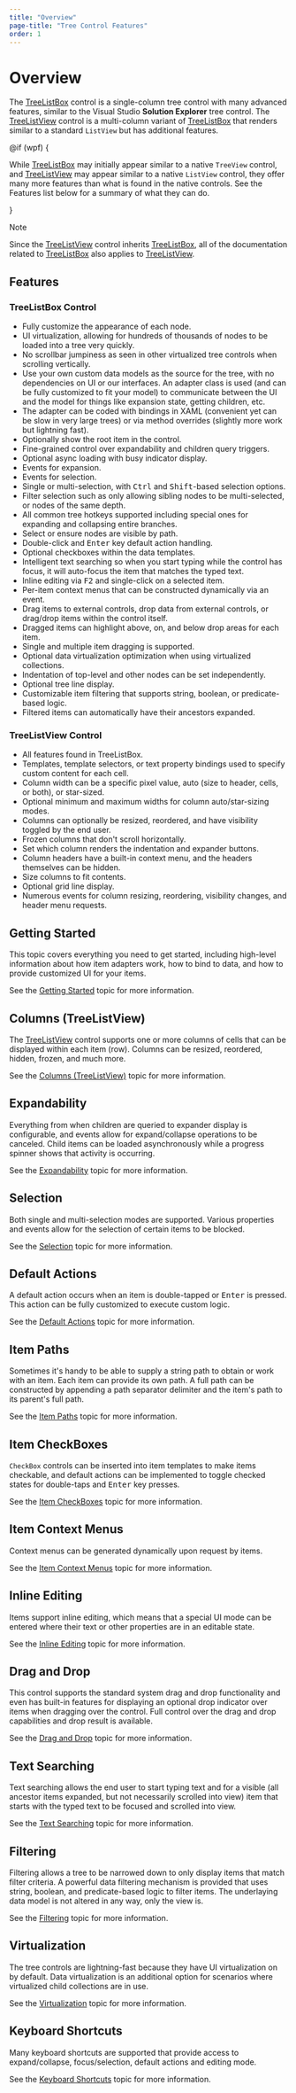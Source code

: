 ```yaml
---
title: "Overview"
page-title: "Tree Control Features"
order: 1
---
```

# Overview

The [TreeListBox](xref:@ActiproUIRoot.Controls.Grids.TreeListBox) control is a single-column tree control with many advanced features, similar to the Visual Studio **Solution Explorer** tree control.  The [TreeListView](xref:@ActiproUIRoot.Controls.Grids.TreeListView) control is a multi-column variant of [TreeListBox](xref:@ActiproUIRoot.Controls.Grids.TreeListBox) that renders similar to a standard `ListView` but has additional features.

@if (wpf) {

While [TreeListBox](xref:@ActiproUIRoot.Controls.Grids.TreeListBox) may initially appear similar to a native `TreeView` control, and [TreeListView](xref:@ActiproUIRoot.Controls.Grids.TreeListView) may appear similar to a native `ListView` control, they offer many more features than what is found in the native controls.  See the Features list below for a summary of what they can do.

}

> [!NOTE]
> Since the [TreeListView](xref:@ActiproUIRoot.Controls.Grids.TreeListView) control inherits [TreeListBox](xref:@ActiproUIRoot.Controls.Grids.TreeListBox), all of the documentation related to [TreeListBox](xref:@ActiproUIRoot.Controls.Grids.TreeListBox) also applies to [TreeListView](xref:@ActiproUIRoot.Controls.Grids.TreeListView).

## Features

### TreeListBox Control

- Fully customize the appearance of each node.
- UI virtualization, allowing for hundreds of thousands of nodes to be loaded into a tree very quickly.
- No scrollbar jumpiness as seen in other virtualized tree controls when scrolling vertically.
- Use your own custom data models as the source for the tree, with no dependencies on UI or our interfaces.  An adapter class is used (and can be fully customized to fit your model) to communicate between the UI and the model for things like expansion state, getting children, etc.
- The adapter can be coded with bindings in XAML (convenient yet can be slow in very large trees) or via method overrides (slightly more work but lightning fast).
- Optionally show the root item in the control.
- Fine-grained control over expandability and children query triggers.
- Optional async loading with busy indicator display.
- Events for expansion.
- Events for selection.
- Single or multi-selection, with <kbd>Ctrl</kbd> and <kbd>Shift</kbd>-based selection options.
- Filter selection such as only allowing sibling nodes to be multi-selected, or nodes of the same depth.
- All common tree hotkeys supported including special ones for expanding and collapsing entire branches.
- Select or ensure nodes are visible by path.
- Double-click and <kbd>Enter</kbd> key default action handling.
- Optional checkboxes within the data templates.
- Intelligent text searching so when you start typing while the control has focus, it will auto-focus the item that matches the typed text.
- Inline editing via <kbd>F2</kbd> and single-click on a selected item.
- Per-item context menus that can be constructed dynamically via an event.
- Drag items to external controls, drop data from external controls, or drag/drop items within the control itself.
- Dragged items can highlight above, on, and below drop areas for each item.
- Single and multiple item dragging is supported.
- Optional data virtualization optimization when using virtualized collections.
- Indentation of top-level and other nodes can be set independently.
- Optional tree line display.
- Customizable item filtering that supports string, boolean, or predicate-based logic.
- Filtered items can automatically have their ancestors expanded.

### TreeListView Control

- All features found in TreeListBox.
- Templates, template selectors, or text property bindings used to specify custom content for each cell.
- Column width can be a specific pixel value, auto (size to header, cells, or both), or star-sized.
- Optional minimum and maximum widths for column auto/star-sizing modes.
- Columns can optionally be resized, reordered, and have visibility toggled by the end user.
- Frozen columns that don't scroll horizontally.
- Set which column renders the indentation and expander buttons.
- Column headers have a built-in context menu, and the headers themselves can be hidden.
- Size columns to fit contents.
- Optional grid line display.
- Numerous events for column resizing, reordering, visibility changes, and header menu requests.

## Getting Started

This topic covers everything you need to get started, including high-level information about how item adapters work, how to bind to data, and how to provide customized UI for your items.

See the [Getting Started](getting-started.md) topic for more information.

## Columns (TreeListView)

The [TreeListView](xref:@ActiproUIRoot.Controls.Grids.TreeListView) control supports one or more columns of cells that can be displayed within each item (row).  Columns can be resized, reordered, hidden, frozen, and much more.

See the [Columns (TreeListView)](tree-list-view-columns.md) topic for more information.

## Expandability

Everything from when children are queried to expander display is configurable, and events allow for expand/collapse operations to be canceled.  Child items can be loaded asynchronously while a progress spinner shows that activity is occurring.

See the [Expandability](expandability.md) topic for more information.

## Selection

Both single and multi-selection modes are supported.  Various properties and events allow for the selection of certain items to be blocked.

See the [Selection](selection.md) topic for more information.

## Default Actions

A default action occurs when an item is double-tapped or <kbd>Enter</kbd> is pressed.  This action can be fully customized to execute custom logic.

See the [Default Actions](default-actions.md) topic for more information.

## Item Paths

Sometimes it's handy to be able to supply a string path to obtain or work with an item.  Each item can provide its own path.  A full path can be constructed by appending a path separator delimiter and the item's path to its parent's full path.

See the [Item Paths](item-paths.md) topic for more information.

## Item CheckBoxes

`CheckBox` controls can be inserted into item templates to make items checkable, and default actions can be implemented to toggle checked states for double-taps and <kbd>Enter</kbd> key presses.

See the [Item CheckBoxes](item-checkboxes.md) topic for more information.

## Item Context Menus

Context menus can be generated dynamically upon request by items.

See the [Item Context Menus](item-context-menus.md) topic for more information.

## Inline Editing

Items support inline editing, which means that a special UI mode can be entered where their text or other properties are in an editable state.

See the [Inline Editing](inline-editing.md) topic for more information.

## Drag and Drop

This control supports the standard system drag and drop functionality and even has built-in features for displaying an optional drop indicator over items when dragging over the control.  Full control over the drag and drop capabilities and drop result is available.

See the [Drag and Drop](drag-drop.md) topic for more information.

## Text Searching

Text searching allows the end user to start typing text and for a visible (all ancestor items expanded, but not necessarily scrolled into view) item that starts with the typed text to be focused and scrolled into view.

See the [Text Searching](text-searching.md) topic for more information.

## Filtering

Filtering allows a tree to be narrowed down to only display items that match filter criteria.  A powerful data filtering mechanism is provided that uses string, boolean, and predicate-based logic to filter items.  The underlaying data model is not altered in any way, only the view is.

See the [Filtering](filtering.md) topic for more information.

## Virtualization

The tree controls are lightning-fast because they have UI virtualization on by default.  Data virtualization is an additional option for scenarios where virtualized child collections are in use.

See the [Virtualization](virtualization.md) topic for more information.

## Keyboard Shortcuts

Many keyboard shortcuts are supported that provide access to expand/collapse, focus/selection, default actions and editing mode.

See the [Keyboard Shortcuts](keyboard-shortcuts.md) topic for more information.
